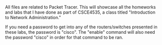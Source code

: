All files are related to Packet Tracer. This will showcase all the homeworks and labs that I have done as part of CSCE4535, a class titled "Introduction to Network Administration."

If you need a password to get into any of the routers/switches presented in these labs, the password is "cisco". The "enable" command will also need the password "cisco" in order for that command to be ran.
